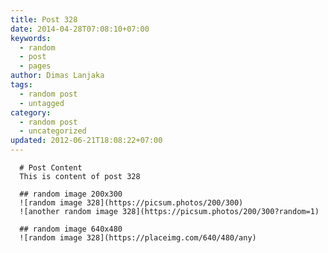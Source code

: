 ```yaml
---
title: Post 328
date: 2014-04-28T07:08:10+07:00
keywords:
  - random
  - post
  - pages
author: Dimas Lanjaka
tags:
  - random post
  - untagged
category:
  - random post
  - uncategorized
updated: 2012-06-21T18:08:22+07:00
---
```


      # Post Content
      This is content of post 328

      ## random image 200x300
      ![random image 328](https://picsum.photos/200/300)
      ![another random image 328](https://picsum.photos/200/300?random=1)

      ## random image 640x480
      ![random image 328](https://placeimg.com/640/480/any)
      